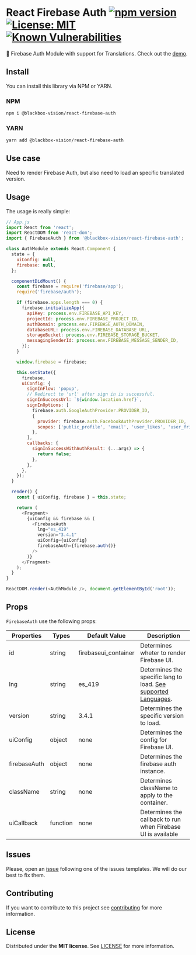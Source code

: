 # React Firebase Auth [![npm version](https://badge.fury.io/js/%40blackbox-vision%2Freact-firebase-auth.svg)](https://badge.fury.io/js/%40blackbox-vision%2Freact-firebase-auth) [![License: MIT](https://img.shields.io/badge/License-MIT-brightgreen.svg)](https://opensource.org/licenses/MIT) [![Known Vulnerabilities](https://snyk.io/test/github/blackboxvision/react-firebase-auth/badge.svg)](https://snyk.io/test/github/blackboxvision/react-firebase-auth)

🥳 Firebase Auth Module with support for Translations. Check out the [demo](https://blackboxvision.github.io/react-firebase-auth/).

## Install

You can install this library via NPM or YARN.

### NPM

```bash
npm i @blackbox-vision/react-firebase-auth
```

### YARN

```bash
yarn add @blackbox-vision/react-firebase-auth
```

## Use case

Need to render Firebase Auth, but also need to load an specific translated version.

## Usage

The usage is really simple:

```javascript
// App.js
import React from 'react';
import ReactDOM from 'react-dom';
import { FirebaseAuth } from '@blackbox-vision/react-firebase-auth';

class AuthModule extends React.Component {
  state = {
    uiConfig: null,
    firebase: null,
  };

  componentDidMount() {
    const firebase = require('firebase/app');
    require('firebase/auth');

    if (firebase.apps.length === 0) {
      firebase.initializeApp({
        apiKey: process.env.FIREBASE_API_KEY,
        projectId: process.env.FIREBASE_PROJECT_ID,
        authDomain: process.env.FIREBASE_AUTH_DOMAIN,
        databaseURL: process.env.FIREBASE_DATABASE_URL,
        storageBucket: process.env.FIREBASE_STORAGE_BUCKET,
        messagingSenderId: process.env.FIREBASE_MESSAGE_SENDER_ID,
      });
    }

    window.firebase = firebase;

    this.setState({
      firebase,
      uiConfig: {
        signInFlow: 'popup',
        // Redirect to 'url' after sign in is successful.
        signInSuccessUrl: `${window.location.href}`,
        signInOptions: [
          firebase.auth.GoogleAuthProvider.PROVIDER_ID,
          {
            provider: firebase.auth.FacebookAuthProvider.PROVIDER_ID,
            scopes: ['public_profile', 'email', 'user_likes', 'user_friends'],
          },
        ],
        callbacks: {
          signInSuccessWithAuthResult: (...args) => {
            return false;
          },
        },
      },
    });
  }

  render() {
    const { uiConfig, firebase } = this.state;

    return (
      <Fragment>
        {uiConfig && firebase && (
          <FirebaseAuth
            lng="es_419"
            version="3.4.1"
            uiConfig={uiConfig}
            firebaseAuth={firebase.auth()}
          />
        )}
      </Fragment>
    );
  }
}

ReactDOM.render(<AuthModule />, document.getElementById('root'));
```

## Props

`FirebaseAuth` use the following props:

| Properties   | Types    | Default Value        | Description                                                                                                                                      |
| ------------ | -------- | -------------------- | ------------------------------------------------------------------------------------------------------------------------------------------------ |
| id           | string   | firebaseui_container | Determines wheter to render Firebase UI.                                                                                                         |
| lng          | string   | es_419               | Determines the specific lang to load. [See supported Languages](https://github.com/BlackBoxVision/react-firebase-auth/blob/master/LANGUAGES.md). |
| version      | string   | 3.4.1                | Determines the specific version to load.                                                                                                         |
| uiConfig     | object   | none                 | Determines the config for Firebase UI.                                                                                                           |
| firebaseAuth | object   | none                 | Determines the firebase auth instance.                                                                                                           |
| className    | string   | none                 | Determines className to apply to the container.                                                                                                  |
| uiCallback   | function | none                 | Determines the callback to run when Firebase UI is available                                                                                     |

## Issues

Please, open an [issue](https://github.com/BlackBoxVision/react-firebase-auth/issues) following one of the issues templates. We will do our best to fix them.

## Contributing

If you want to contribute to this project see [contributing](https://github.com/BlackBoxVision/react-firebase-auth/blob/master/CONTRIBUTING.md) for more information.

## License

Distributed under the **MIT license**. See [LICENSE](https://github.com/BlackBoxVision/react-firebase-auth/blob/master/LICENSE) for more information.
